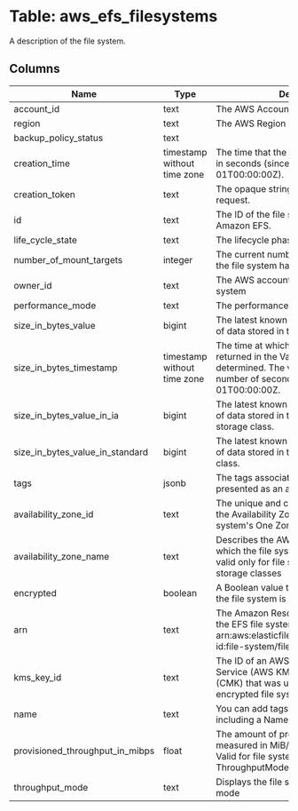 
# Table: aws_efs_filesystems
A description of the file system.
## Columns
| Name        | Type           | Description  |
| ------------- | ------------- | -----  |
|account_id|text|The AWS Account ID of the resource.|
|region|text|The AWS Region of the resource.|
|backup_policy_status|text||
|creation_time|timestamp without time zone|The time that the file system was created, in seconds (since 1970-01-01T00:00:00Z). |
|creation_token|text|The opaque string specified in the request. |
|id|text|The ID of the file system, assigned by Amazon EFS. |
|life_cycle_state|text|The lifecycle phase of the file system. |
|number_of_mount_targets|integer|The current number of mount targets that the file system has|
|owner_id|text|The AWS account that created the file system|
|performance_mode|text|The performance mode of the file system. |
|size_in_bytes_value|bigint|The latest known metered size (in bytes) of data stored in the file system. |
|size_in_bytes_timestamp|timestamp without time zone|The time at which the size of data, returned in the Value field, was determined. The value is the integer number of seconds since 1970-01-01T00:00:00Z.|
|size_in_bytes_value_in_ia|bigint|The latest known metered size (in bytes) of data stored in the Infrequent Access storage class.|
|size_in_bytes_value_in_standard|bigint|The latest known metered size (in bytes) of data stored in the Standard storage class.|
|tags|jsonb|The tags associated with the file system, presented as an array of Tag objects. |
|availability_zone_id|text|The unique and consistent identifier of the Availability Zone in which the file system's One Zone storage classes exist|
|availability_zone_name|text|Describes the AWS Availability Zone in which the file system is located, and is valid only for file systems using One Zone storage classes|
|encrypted|boolean|A Boolean value that, if true, indicates that the file system is encrypted.|
|arn|text|The Amazon Resource Name (ARN) for the EFS file system, in the format arn:aws:elasticfilesystem:region:account-id:file-system/file-system-id|
|kms_key_id|text|The ID of an AWS Key Management Service (AWS KMS) customer master key (CMK) that was used to protect the encrypted file system.|
|name|text|You can add tags to a file system, including a Name tag|
|provisioned_throughput_in_mibps|float|The amount of provisioned throughput, measured in MiB/s, for the file system. Valid for file systems using ThroughputMode set to provisioned.|
|throughput_mode|text|Displays the file system's throughput mode|
